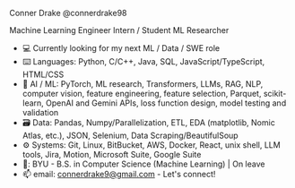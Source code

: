 Conner Drake
@connerdrake98

Machine Learning Engineer Intern / Student ML Researcher

- :computer: Currently looking for my next ML / Data / SWE role
- :keyboard: Languages: Python, C/C++, Java, SQL, JavaScript/TypeScript, HTML/CSS
- :robot: AI / ML: PyTorch, ML research, Transformers, LLMs, RAG, NLP, computer vision, feature engineering, feature selection, Parquet, scikit-learn, OpenAI and Gemini APIs, loss function design, model testing and validation
- :card_file_box: Data: Pandas, Numpy/Parallelization, ETL, EDA (matplotlib, Nomic Atlas, etc.), JSON, Selenium, Data Scraping/BeautifulSoup
- :gear: Systems: Git, Linux, BitBucket, AWS, Docker, React, unix shell, LLM tools, Jira, Motion, Microsoft Suite, Google Suite
- 🏫: BYU - B.S. in Computer Science (Machine Learning) | On leave
- 📫 email: connerdrake9@gmail.com - Let's connect!
